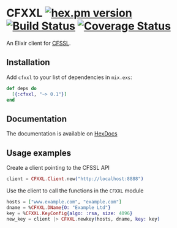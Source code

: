 CFXXL [![hex.pm version](https://img.shields.io/hexpm/v/cfxxl.svg)](https://hex.pm/packages/cfxxl) [![Build Status](https://travis-ci.org/ispirata/cfxxl.svg?branch=master)](https://travis-ci.org/ispirata/cfxxl) [![Coverage Status](https://coveralls.io/repos/github/ispirata/cfxxl/badge.svg)](https://coveralls.io/github/ispirata/cfxxl)
============

An Elixir client for [CFSSL](https://github.com/cloudflare/cfssl).

## Installation

Add `cfxxl` to your list of dependencies in `mix.exs`:

```elixir
def deps do
  [{:cfxxl, "~> 0.1"}]
end
```

## Documentation

The documentation is available on [HexDocs](https://hexdocs.pm/cfxxl/0.1.0/CFXXL.html)

## Usage examples

Create a client pointing to the CFSSL API

```elixir
client = CFXXL.Client.new("http://localhost:8888")
```

Use the client to call the functions in the `CFXXL` module

```elixir
hosts = ["www.example.com", "example.com"]
dname = %CFXXL.DName{O: "Example Ltd"}
key = %CFXXL.KeyConfig{algo: :rsa, size: 4096}
new_key = client |> CFXXL.newkey(hosts, dname, key: key)
```
